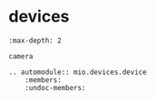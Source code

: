# devices

```{toctree}
:max-depth: 2

camera
```

```{eval-rst}
.. automodule:: mio.devices.device
    :members:
    :undoc-members:
```